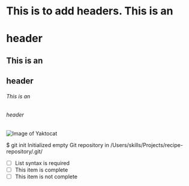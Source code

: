 # This is to add headers. This is an <h1> header
## This is an <h2> header
###### This is an <h6> header

![Image of Yaktocat](https://octodex.github.com/images/yaktocat.png)

$ git init
Initialized empty Git repository in /Users/skills/Projects/recipe-repository/.git/

- [ ] List syntax is required
- [ ] This item is complete
- [ ] This item is not complete
